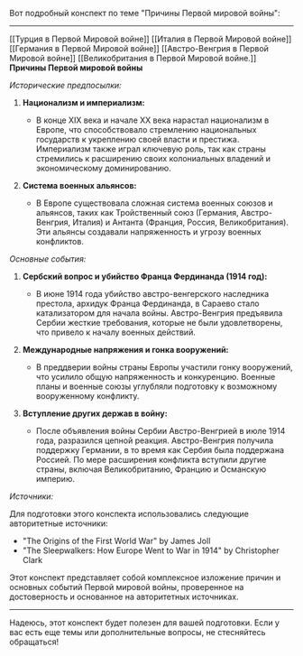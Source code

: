 Вот подробный конспект по теме "Причины Первой мировой войны":

---
[[Турция в Первой Мировой войне]]
[[Италия в Первой Мировой войне]]
[[Германия в Первой Мировой войне]]
[[Австро-Венгрия в Первой Мировой войне]]
[[Великобритания в Первой Мировой войне.]]
**Причины Первой мировой войны**

*Исторические предпосылки:*

1. **Национализм и империализм:**
   - В конце XIX века и начале XX века нарастал национализм в Европе, что способствовало стремлению национальных государств к укреплению своей власти и престижа. Империализм также играл ключевую роль, так как страны стремились к расширению своих колониальных владений и экономическому доминированию.

2. **Система военных альянсов:**
   - В Европе существовала сложная система военных союзов и альянсов, таких как Тройственный союз (Германия, Австро-Венгрия, Италия) и Антанта (Франция, Россия, Великобритания). Эти альянсы создавали напряженность и угрозу военных конфликтов.

*Основные события:*

1. **Сербский вопрос и убийство Франца Фердинанда (1914 год):**
   - В июне 1914 года убийство австро-венгерского наследника престола, архидук Франца Фердинанда, в Сараево стало катализатором для начала войны. Австро-Венгрия предъявила Сербии жесткие требования, которые не были удовлетворены, что привело к началу военных действий.

2. **Международные напряжения и гонка вооружений:**
   - В преддверии войны страны Европы участили гонку вооружений, что усилило общую напряженность и конкуренцию. Военные планы и военные союзы углубляли подготовку к возможному вооруженному конфликту.

3. **Вступление других держав в войну:**
   - После объявления войны Сербии Австро-Венгрией в июле 1914 года, разразился цепной реакция. Австро-Венгрия получила поддержку Германии, в то время как Сербия была поддержана Россией. По мере расширения конфликта вступили другие страны, включая Великобританию, Францию и Османскую империю.

*Источники:*

Для подготовки этого конспекта использовались следующие авторитетные источники:

- "The Origins of the First World War" by James Joll
- "The Sleepwalkers: How Europe Went to War in 1914" by Christopher Clark

Этот конспект представляет собой комплексное изложение причин и основных событий Первой мировой войны, проверенное на достоверность и основанное на авторитетных источниках.

---

Надеюсь, этот конспект будет полезен для вашей подготовки. Если у вас есть еще темы или дополнительные вопросы, не стесняйтесь обращаться!